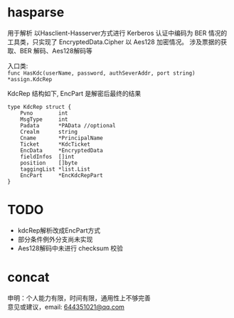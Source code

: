 # hasparse

用于解析 以Hasclient-Hasserver方式进行 Kerberos 认证中编码为 BER 情况的工具类，只实现了 EncryptedData.Cipher 以 Aes128 加密情况。
涉及票据的获取、BER 解码、Aes128解码等

入口类:  
`func HasKdc(userName, password, authSeverAddr, port string) *assign.KdcRep`  

KdcRep 结构如下, EncPart 是解密后最终的结果
```
type KdcRep struct {
	Pvno        int
	MsgType     int
	Padata      *PAData //optional
	Crealm      string
	Cname       *PrincipalName
	Ticket      *KdcTicket
	EncData     *EncryptedData
	fieldInfos  []int
	position    []byte 
	taggingList *list.List
	EncPart     *EncKdcRepPart
}
```

# TODO  
- kdcRep解析改成EncPart方式
- 部分条件例外分支尚未实现
- Aes128解码中未进行 checksum 校验

# concat
申明：个人能力有限，时间有限，通用性上不够完善  
意见或建议，email: 644351021@qq.com
